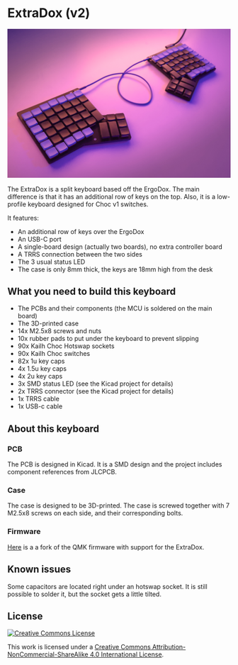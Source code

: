 # ExtraDox (v2)

![The ExtraDox](Pictures/1.jpg)

The ExtraDox is a split keyboard based off the ErgoDox. The main difference is
that it has an additional row of keys on the top. Also, it is a low-profile
keyboard designed for Choc v1 switches.

It features:

- An additional row of keys over the ErgoDox
- An USB-C port
- A single-board design (actually two boards), no extra controller board
- A TRRS connection between the two sides
- The 3 usual status LED
- The case is only 8mm thick, the keys are 18mm high from the desk

## What you need to build this keyboard

- The PCBs and their components (the MCU is soldered on the main board)
- The 3D-printed case
- 14x M2.5x8 screws and nuts
- 10x rubber pads to put under the keyboard to prevent slipping
- 90x Kailh Choc Hotswap sockets
- 90x Kailh Choc switches
- 82x 1u key caps
- 4x 1.5u key caps
- 4x 2u key caps
- 3x SMD status LED (see the Kicad project for details)
- 2x TRRS connector (see the Kicad project for details)
- 1x TRRS cable
- 1x USB-c cable

## About this keyboard

### PCB

The PCB is designed in Kicad. It is a SMD design and the project includes
component references from JLCPCB.

### Case

The case is designed to be 3D-printed. The case is screwed together with 7
M2.5x8 screws on each side, and their corresponding bolts.

### Firmware

[Here](https://github.com/blastrock/qmk_firmware/tree/extradox/keyboards/extradox) is a a fork of the QMK firmware with support for the ExtraDox.

## Known issues

Some capacitors are located right under an hotswap socket. It is still possible
to solder it, but the socket gets a little tilted.

## License

[![Creative Commons License](https://i.creativecommons.org/l/by-nc-sa/4.0/88x31.png)](http://creativecommons.org/licenses/by-nc-sa/4.0/)

This work is licensed under a [Creative Commons Attribution-NonCommercial-ShareAlike 4.0 International License](http://creativecommons.org/licenses/by-nc-sa/4.0/).
